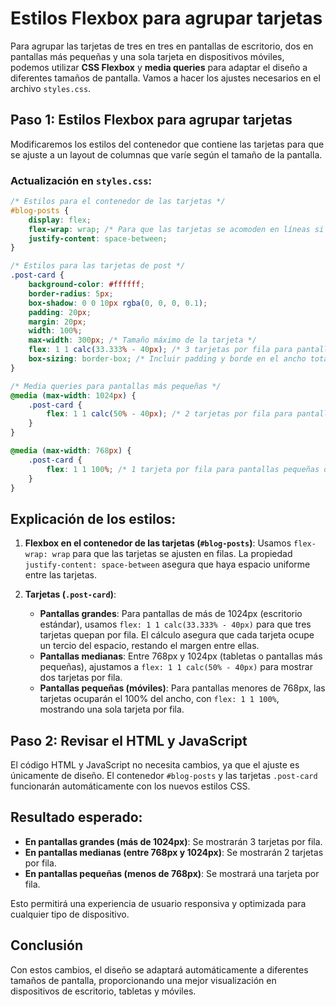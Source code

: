#  Estilos Flexbox para agrupar tarjetas

Para agrupar las tarjetas de tres en tres en pantallas de escritorio, dos en pantallas más pequeñas y una sola tarjeta en dispositivos móviles, podemos utilizar **CSS Flexbox** y **media queries** para adaptar el diseño a diferentes tamaños de pantalla. Vamos a hacer los ajustes necesarios en el archivo `styles.css`.

## Paso 1: Estilos Flexbox para agrupar tarjetas

Modificaremos los estilos del contenedor que contiene las tarjetas para que se ajuste a un layout de columnas que varíe según el tamaño de la pantalla.

### Actualización en `styles.css`:

```css
/* Estilos para el contenedor de las tarjetas */
#blog-posts {
    display: flex;
    flex-wrap: wrap; /* Para que las tarjetas se acomoden en líneas si no caben */
    justify-content: space-between;
}

/* Estilos para las tarjetas de post */
.post-card {
    background-color: #ffffff;
    border-radius: 5px;
    box-shadow: 0 0 10px rgba(0, 0, 0, 0.1);
    padding: 20px;
    margin: 20px;
    width: 100%;
    max-width: 300px; /* Tamaño máximo de la tarjeta */
    flex: 1 1 calc(33.333% - 40px); /* 3 tarjetas por fila para pantallas grandes */
    box-sizing: border-box; /* Incluir padding y borde en el ancho total */
}

/* Media queries para pantallas más pequeñas */
@media (max-width: 1024px) {
    .post-card {
        flex: 1 1 calc(50% - 40px); /* 2 tarjetas por fila para pantallas medianas */
    }
}

@media (max-width: 768px) {
    .post-card {
        flex: 1 1 100%; /* 1 tarjeta por fila para pantallas pequeñas o móviles */
    }
}
```

## Explicación de los estilos:

1. **Flexbox en el contenedor de las tarjetas (`#blog-posts`)**: Usamos `flex-wrap: wrap` para que las tarjetas se ajusten en filas. La propiedad `justify-content: space-between` asegura que haya espacio uniforme entre las tarjetas.

2. **Tarjetas (`.post-card`)**:
    - **Pantallas grandes**: Para pantallas de más de 1024px (escritorio estándar), usamos `flex: 1 1 calc(33.333% - 40px)` para que tres tarjetas quepan por fila. El cálculo asegura que cada tarjeta ocupe un tercio del espacio, restando el margen entre ellas.
    - **Pantallas medianas**: Entre 768px y 1024px (tabletas o pantallas más pequeñas), ajustamos a `flex: 1 1 calc(50% - 40px)` para mostrar dos tarjetas por fila.
    - **Pantallas pequeñas (móviles)**: Para pantallas menores de 768px, las tarjetas ocuparán el 100% del ancho, con `flex: 1 1 100%`, mostrando una sola tarjeta por fila.

## Paso 2: Revisar el HTML y JavaScript

El código HTML y JavaScript no necesita cambios, ya que el ajuste es únicamente de diseño. El contenedor `#blog-posts` y las tarjetas `.post-card` funcionarán automáticamente con los nuevos estilos CSS.

## Resultado esperado:

- **En pantallas grandes (más de 1024px)**: Se mostrarán 3 tarjetas por fila.
- **En pantallas medianas (entre 768px y 1024px)**: Se mostrarán 2 tarjetas por fila.
- **En pantallas pequeñas (menos de 768px)**: Se mostrará una tarjeta por fila.

Esto permitirá una experiencia de usuario responsiva y optimizada para cualquier tipo de dispositivo.

## Conclusión

Con estos cambios, el diseño se adaptará automáticamente a diferentes tamaños de pantalla, proporcionando una mejor visualización en dispositivos de escritorio, tabletas y móviles.